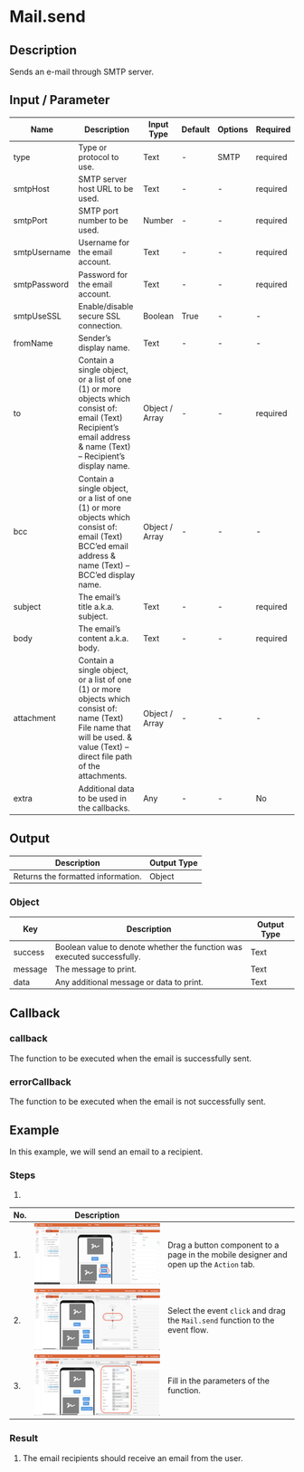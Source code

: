 # Mail.send

## Description

Sends an e-mail through SMTP server.

## Input / Parameter

| Name | Description | Input Type | Default | Options | Required |
| ------ | ------ | ------ | ------ | ------ | ------ |
| type | Type or protocol to use. | Text | - | SMTP | required |
| smtpHost | SMTP server host URL to be used. | Text | - | - | required |
| smtpPort | SMTP port number to be used. | Number | - | - | required |
| smtpUsername | Username for the email account. | Text | - | - | required |
| smtpPassword | Password for the email account. | Text | - | - | required |
| smtpUseSSL | Enable/disable secure SSL connection. | Boolean | True | - | - |
| fromName | Sender’s display name. | Text | - | - | - |
| to | Contain a single object, or a list of one (1) or more objects which consist of: email (Text) Recipient’s email address & name (Text) – Recipient’s display name. | Object / Array | - | - | required |
| bcc | Contain a single object, or a list of one (1) or more objects which consist of: email (Text) BCC’ed email address & name (Text) – BCC’ed display name. | Object / Array | - | - | - |
| subject | The email’s title a.k.a. subject. | Text | - | - | required |
| body | The email’s content a.k.a. body. | Text | - | - | required |
| attachment | Contain a single object, or a list of one (1) or more objects which consist of: name (Text) File name that will be used.  & value (Text) – direct file path of the attachments. | Object / Array | - | - | - |
| extra | Additional data to be used in the callbacks. | Any | - | - | No | 

## Output

| Description | Output Type |
| ------ | ------ |
| Returns the formatted information. | Object |

### Object

| Key | Description | Output Type |
| ------ | ------ | ------ |
| success | Boolean value to denote whether the function was executed successfully. | Text |
| message | The message to print. | Text |
| data | Any additional message or data to print. | Text |

## Callback

### callback

The function to be executed when the email is successfully sent.

### errorCallback

The function to be executed when the email is not successfully sent.

## Example

In this example, we will send an email to a recipient.

### Steps

1. 

| No. | Description |  |
| ------ | ------ | ------ |
| 1. | ![](./send-step-1.png) | Drag a button component to a page in the mobile designer and open up the `Action` tab. |
| 2. | ![](./send-step-2.png) | Select the event `click` and drag the `Mail.send` function to the event flow. |
| 3. | ![](./send-step-3.png) | Fill in the parameters of the function. |

### Result

1. The email recipients should receive an email from the user.
